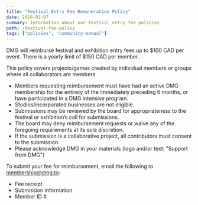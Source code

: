 ```yaml
---
title: "Festival Entry Fee Remuneration Policy"
date: 2019-03-07
summary: Information about our festival entry fee policies.
path: /festival-fee-policy
tags: ["policies", "community-manual"]
---
```


DMG will reimburse festival and exhibition entry fees up to $100 CAD per event. There is a yearly limit of $150 CAD per member.

This policy covers projects/games created by individual members or groups where all collaborators are members.

- Members requesting reimbursement must have had an active DMG membership for the entirety of the immediately preceding 6 months, or have participated in a DMG intensive program.
- Studios/incorporated businesses are not eligible.
- Submissions may be reviewed by the board for appropriateness to the festival or exhibition’s call for submissions.
- The board may deny reimbursement requests or waive any of the foregoing requirements at its sole discretion.
- If the submission is a collaborative project, all contributors must consent to the submission.
- Please acknowledge DMG in your materials (logo and/or text: "Support from DMG")

To submit your fee for reimbursement, email the following to [membership@dmg.to](mailto:membership@dmg.to):

- Fee receipt
- Submission information
- Member ID \#
